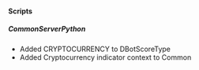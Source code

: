 
#### Scripts
##### CommonServerPython
- Added CRYPTOCURRENCY to DBotScoreType
- Added Cryptocurrency indicator context to Common
